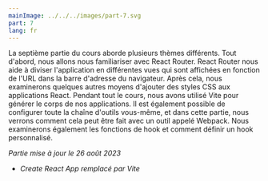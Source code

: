 ```yaml
---
mainImage: ../../../images/part-7.svg
part: 7
lang: fr
---
```


<div class="intro">

La septième partie du cours aborde plusieurs thèmes différents. Tout d'abord, nous allons nous familiariser avec React Router. React Router nous aide à diviser l'application en différentes vues qui sont affichées en fonction de l'URL dans la barre d'adresse du navigateur. Après cela, nous examinerons quelques autres moyens d'ajouter des styles CSS aux applications React. Pendant tout le cours, nous avons utilisé Vite pour générer le corps de nos applications.
Il est également possible de configurer toute la chaîne d'outils vous-même, et dans cette partie, nous verrons comment cela peut être fait avec un outil appelé Webpack. Nous examinerons également les fonctions de hook et comment définir un hook personnalisé.

<i>Partie mise à jour le 26 août 2023</i>
- <i>Create React App remplacé par Vite</i>

</div>

